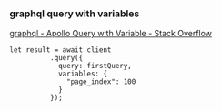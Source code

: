 ### graphql query with variables


[graphql - Apollo Query with Variable - Stack Overflow](https://stackoverflow.com/questions/51522902/apollo-query-with-variable "graphql - Apollo Query with Variable - Stack Overflow")


 

```
let result = await client
          .query({
            query: firstQuery,
            variables: {
              "page_index": 100
            }
          });
```
